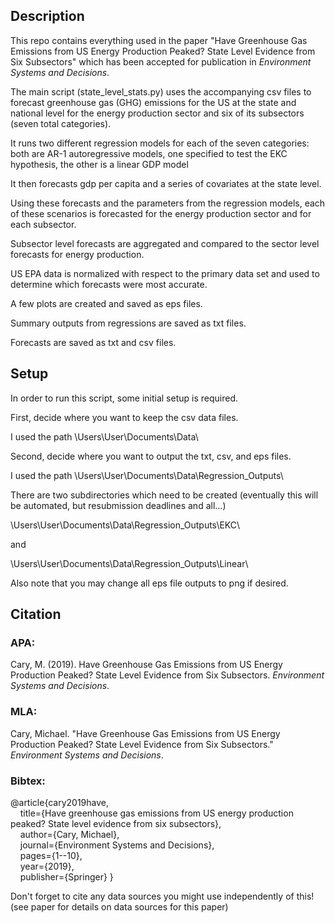 ## Description

This repo contains everything used in the paper "Have Greenhouse Gas Emissions from US Energy Production Peaked? State Level Evidence from Six Subsectors" which has been accepted for publication in *Environment Systems and Decisions*.

The main script (state_level_stats.py) uses the accompanying csv files to forecast greenhouse gas (GHG) emissions for the US at the state and national level for the energy production sector and six of its subsectors (seven total categories).

It runs two different regression models for each of the seven categories: both are AR-1 autoregressive models, one specified to test the EKC hypothesis, the other is a linear GDP model

It then forecasts gdp per capita and a series of covariates at the state level.

Using these forecasts and the parameters from the regression models, each of these scenarios is forecasted for the energy production sector and for each subsector.

Subsector level forecasts are aggregated and compared to the sector level forecasts for energy production.

US EPA data is normalized with respect to the primary data set and used to determine which forecasts were most accurate.

A few plots are created and saved as eps files.

Summary outputs from regressions are saved as txt files.

Forecasts are saved as txt and csv files.

## Setup

In order to run this script, some initial setup is required.

First, decide where you want to keep the csv data files.

I used the path \Users\User\Documents\Data\

Second, decide where you want to output the txt, csv, and eps files.

I used the path \Users\User\Documents\Data\Regression_Outputs\

There are two subdirectories which need to be created (eventually this will be automated, but resubmission deadlines and all...)

\Users\User\Documents\Data\Regression_Outputs\EKC\

and

\Users\User\Documents\Data\Regression_Outputs\Linear\

Also note that you may change all eps file outputs to png if desired.

## Citation

### APA:

Cary, M. (2019). Have Greenhouse Gas Emissions from US Energy Production Peaked? State Level Evidence from Six Subsectors. *Environment Systems and Decisions*.

### MLA:

Cary, Michael. "Have Greenhouse Gas Emissions from US Energy Production Peaked? State Level Evidence from Six Subsectors." *Environment Systems and Decisions*.

### Bibtex:

@article{cary2019have,\
&nbsp;&nbsp;&nbsp;&nbsp;title={Have greenhouse gas emissions from US energy production peaked? State level evidence from six subsectors},\
&nbsp;&nbsp;&nbsp;&nbsp;author={Cary, Michael},\
&nbsp;&nbsp;&nbsp;&nbsp;journal={Environment Systems and Decisions},\
&nbsp;&nbsp;&nbsp;&nbsp;pages={1--10},\
&nbsp;&nbsp;&nbsp;&nbsp;year={2019},\
&nbsp;&nbsp;&nbsp;&nbsp;publisher={Springer}
}

Don't forget to cite any data sources you might use independently of this! (see paper for details on data sources for this paper)
